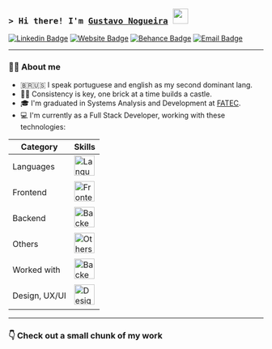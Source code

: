 ### <samp>&gt; Hi there! I'm <a href="https://linktr.ee/gusnogueira" target="_blank">Gustavo Nogueira</a> <img src="https://media.giphy.com/media/hvRJCLFzcasrR4ia7z/giphy.gif" width="30"> </samp>

[![Linkedin Badge](https://img.shields.io/badge/-LinkedIn-0e76a8?style=flat-square&logo=Linkedin&logoColor=white)](https://www.linkedin.com/in/gustavo-h-nogueira/)
[![Website Badge](https://img.shields.io/badge/Website-3b5998?style=flat-square&logo=google-chrome&logoColor=white)](https://linktr.ee/gusnogueira)
[![Behance Badge](https://img.shields.io/badge/-Behance-0057ff?style=flat-square&logo=Behance&logoColor=white)](https://www.behance.net/gushnogueira)
[![Email Badge](https://img.shields.io/badge/-Gmail-c14438?style=flat-square&logo=Gmail&logoColor=white)](mailto:gus.h.nogueira@gmail.com)

<hr />

### 👨‍💻 About me

- 🇧🇷🇺🇸 I speak portuguese and english as my second dominant lang.
- 🧠🧱 Consistency is key, one brick at a time builds a castle.
- 🎓 I'm graduated in Systems Analysis and Development at [FATEC](https://www.fatecbt.edu.br/fatec/).
- 💻 I'm currently as a Full Stack Developer, working with these technologies:

| Category | Skills |
| --- | --- |
| Languages | <img align="center" alt="Languages (Javascript, Typescript, PHP)" height="40" style="margin-bottom: 5px;" src="https://skillicons.dev/icons?i=js,ts,php&theme=dark"> |
| Frontend | <img align="center" alt="Frontend (React, Vite, NextJS, Redux, Tailwind, StyledComponents, Sass, Bootstrap)" height="40" style="margin-bottom: 5px;" src="https://skillicons.dev/icons?i=react,vite,nextjs,redux,tailwind,styledcomponents,sass,bootstrap&theme=dark"> |
| Backend | <img align="center" alt="Backend (NodeJS, Express, Fastify, Sequelize, Prisma, Supabase, PostgreSQL, Redis)" height="40" style="margin-bottom: 5px;" src="https://skillicons.dev/icons?i=nodejs,express,sequelize,prisma,supabase,postgres,redis&theme=dark"> |
| Others | <img align="center" alt="Others (Jest, Sentry, Linux, Docker, Nginx, AWS)" height="40" style="margin-bottom: 5px;" src="https://skillicons.dev/icons?i=jest,sentry,linux,docker,nginx,aws&theme=dark"> |
| Worked with | <img align="center" alt="Backend: (Adonis, Microservices, NestJS, Kafka, GraphQL, Vitest, MongoDB, MySQL, Wordpress, GCP)" height="40" style="margin-bottom: 5px;" src="https://skillicons.dev/icons?i=adonis,nestjs,kafka,graphql,vitest,mongodb,mysql,wordpress,gcp&theme=dark"> |
| Design, UX/UI | <img align="center" alt="Design, UX/UI: (Adobe Photoshop, Adobe Illustrator, Figma)" height="40" style="margin-bottom: 5px;" src="https://skillicons.dev/icons?i=ai,ps,ae,pr,figma&theme=dark"> |
<!-- - 📄 [My resume](http://) -->

<!-- <hr />

### 📊 For those who like stats

<div align="center">
  <a href="https://github.com/gu-nogueira">
  <img height="160em" src="https://github-readme-stats.vercel.app/api?username=gu-nogueira&show_icons=true&theme=dracula&include_all_commits=true&count_private=true"/>
  <img height="160em" src="https://github-readme-stats.vercel.app/api/top-langs/?username=gu-nogueira&layout=compact&langs_count=4&theme=dracula"/>
</div> -->

<hr />

### 👇 Check out a small chunk of my work
